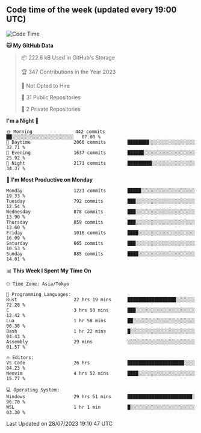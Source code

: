 ## Code time of the week (updated every 19:00 UTC)

<!--START_SECTION:waka-->
![Code Time](http://img.shields.io/badge/Code%20Time-1%2C957%20hrs%2034%20mins-blue)

**🐱 My GitHub Data** 

> 📦 222.6 kB Used in GitHub's Storage 
 > 
> 🏆 347 Contributions in the Year 2023
 > 
> 🚫 Not Opted to Hire
 > 
> 📜 31 Public Repositories 
 > 
> 🔑 2 Private Repositories 
 > 
**I'm a Night 🦉** 

```text
🌞 Morning                442 commits         ██░░░░░░░░░░░░░░░░░░░░░░░   07.00 % 
🌆 Daytime                2066 commits        ████████░░░░░░░░░░░░░░░░░   32.71 % 
🌃 Evening                1637 commits        ██████░░░░░░░░░░░░░░░░░░░   25.92 % 
🌙 Night                  2171 commits        █████████░░░░░░░░░░░░░░░░   34.37 % 
```
📅 **I'm Most Productive on Monday** 

```text
Monday                   1221 commits        █████░░░░░░░░░░░░░░░░░░░░   19.33 % 
Tuesday                  792 commits         ███░░░░░░░░░░░░░░░░░░░░░░   12.54 % 
Wednesday                878 commits         ███░░░░░░░░░░░░░░░░░░░░░░   13.90 % 
Thursday                 859 commits         ███░░░░░░░░░░░░░░░░░░░░░░   13.60 % 
Friday                   1016 commits        ████░░░░░░░░░░░░░░░░░░░░░   16.09 % 
Saturday                 665 commits         ███░░░░░░░░░░░░░░░░░░░░░░   10.53 % 
Sunday                   885 commits         ████░░░░░░░░░░░░░░░░░░░░░   14.01 % 
```


📊 **This Week I Spent My Time On** 

```text
🕑︎ Time Zone: Asia/Tokyo

💬 Programming Languages: 
Rust                     22 hrs 19 mins      ██████████████████░░░░░░░   72.28 % 
C                        3 hrs 50 mins       ███░░░░░░░░░░░░░░░░░░░░░░   12.42 % 
Lua                      1 hr 58 mins        ██░░░░░░░░░░░░░░░░░░░░░░░   06.38 % 
Bash                     1 hr 22 mins        █░░░░░░░░░░░░░░░░░░░░░░░░   04.43 % 
Assembly                 29 mins             ░░░░░░░░░░░░░░░░░░░░░░░░░   01.57 % 

🔥 Editors: 
VS Code                  26 hrs              █████████████████████░░░░   84.23 % 
Neovim                   4 hrs 52 mins       ████░░░░░░░░░░░░░░░░░░░░░   15.77 % 

💻 Operating System: 
Windows                  29 hrs 51 mins      ████████████████████████░   96.70 % 
WSL                      1 hr 1 min          █░░░░░░░░░░░░░░░░░░░░░░░░   03.30 % 
```


 Last Updated on 28/07/2023 19:10:47 UTC
<!--END_SECTION:waka-->